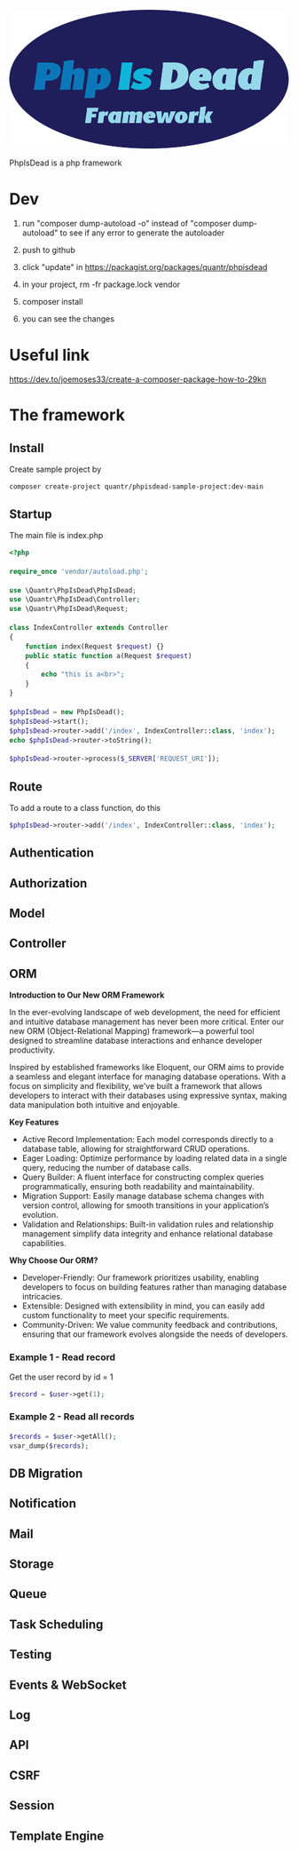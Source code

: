![](img/phpisdead.png)

PhpIsDead is a php framework

# Dev

1. run "composer dump-autoload -o" instead of "composer dump-autoload" to see if any error to generate the autoloader

2. push to github

3. click "update" in https://packagist.org/packages/quantr/phpisdead

4. in your project, rm -fr package.lock vendor

5. composer install

6. you can see the changes


# Useful link

https://dev.to/joemoses33/create-a-composer-package-how-to-29kn

# The framework

## Install

Create sample project by 

```
composer create-project quantr/phpisdead-sample-project:dev-main
```

## Startup

The main file is index.php

```php
<?php

require_once 'vendor/autoload.php';

use \Quantr\PhpIsDead\PhpIsDead;
use \Quantr\PhpIsDead\Controller;
use \Quantr\PhpIsDead\Request;

class IndexController extends Controller
{
	function index(Request $request) {}
	public static function a(Request $request)
	{
		echo "this is a<br>";
	}
}

$phpIsDead = new PhpIsDead();
$phpIsDead->start();
$phpIsDead->router->add('/index', IndexController::class, 'index');
echo $phpIsDead->router->toString();

$phpIsDead->router->process($_SERVER['REQUEST_URI']);
```

## Route

To add a route to a class function, do this

```php
$phpIsDead->router->add('/index', IndexController::class, 'index');
```


## Authentication

## Authorization

## Model

## Controller

## ORM

**Introduction to Our New ORM Framework**

In the ever-evolving landscape of web development, the need for efficient and intuitive database management has never been more critical. Enter our new ORM (Object-Relational Mapping) framework—a powerful tool designed to streamline database interactions and enhance developer productivity.

Inspired by established frameworks like Eloquent, our ORM aims to provide a seamless and elegant interface for managing database operations. With a focus on simplicity and flexibility, we've built a framework that allows developers to interact with their databases using expressive syntax, making data manipulation both intuitive and enjoyable.

**Key Features**
- Active Record Implementation: Each model corresponds directly to a database table, allowing for straightforward CRUD operations.
- Eager Loading: Optimize performance by loading related data in a single query, reducing the number of database calls.
- Query Builder: A fluent interface for constructing complex queries programmatically, ensuring both readability and maintainability.
- Migration Support: Easily manage database schema changes with version control, allowing for smooth transitions in your application’s evolution.
- Validation and Relationships: Built-in validation rules and relationship management simplify data integrity and enhance relational database capabilities.

**Why Choose Our ORM?**

- Developer-Friendly: Our framework prioritizes usability, enabling developers to focus on building features rather than managing database intricacies.
- Extensible: Designed with extensibility in mind, you can easily add custom functionality to meet your specific requirements.
- Community-Driven: We value community feedback and contributions, ensuring that our framework evolves alongside the needs of developers.

### Example 1 - Read record

Get the user record by id = 1

```php
$record = $user->get(1);
```

### Example 2 - Read all records

```php
$records = $user->getAll();
vsar_dump($records);
```

## DB Migration

## Notification

## Mail

## Storage

## Queue

## Task Scheduling

## Testing

## Events & WebSocket

## Log

## API

## CSRF

## Session

## Template Engine
